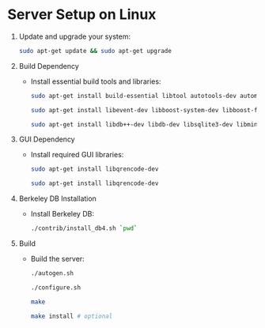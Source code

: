 # Server Setup on Linux

1.  Update and upgrade your system:

    ```bash
    sudo apt-get update && sudo apt-get upgrade
    ```

2.  Build Dependency

    - Install essential build tools and libraries:

      ```bash
      sudo apt-get install build-essential libtool autotools-dev automake pkg-config bsdmainutils python3 libssl-dev
      ```

      ```bash
      sudo apt-get install libevent-dev libboost-system-dev libboost-filesystem-dev libboost-test-dev libboost-thread-dev libfmt-dev libssl-dev
      ```

      ```bash
      sudo apt-get install libdb++-dev libdb-dev libsqlite3-dev libminiupnpc-dev libzmq3-dev
      ```

3.  GUI Dependency

    - Install required GUI libraries:

      ```bash
      sudo apt-get install libqrencode-dev
      ```

      ```bash
      sudo apt-get install libqrencode-dev
      ```

4.  Berkeley DB Installation

    - Install Berkeley DB:

      ```bash
      ./contrib/install_db4.sh `pwd`
      ```

5.  Build

    - Build the server:

      ```bash
      ./autogen.sh
      ```

      ```bash
      ./configure.sh
      ```

      ```bash
      make
      ```

      ```bash
      make install # optional
      ```
